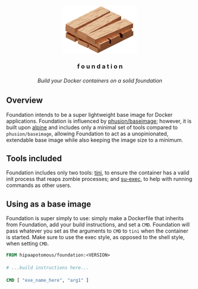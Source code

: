 <p align=center><img align=center src="logo.png" width=200 /></p>
<h3 align=center>f o u n d a t i o n</h3>
<h6 align=center>Build your Docker containers on a solid foundation</h6>

## Overview

Foundation intends to be a super lightweight base image for Docker applications. Foundation is influenced by [phusion/baseimage](https://github.com/phusion/baseimage-docker); however, it is built upon [alpine](https://github.com/gliderlabs/docker-alpine) and includes only a minimal set of tools compared to `phusion/baseimage`, allowing Foundation to act as a unopinionated, extendable base image while also keeping the image size to a minimum.

## Tools included

Foundation includes only two tools: [tini](https://github.com/krallin/tini), to ensure the container has a valid init process that reaps zombie processes; and [su-exec](https://github.com/ncopa/su-exec), to help with running commands as other users.

## Using as a base image

Foundation is super simply to use: simply make a Dockerfile that inherits from Foundation, add your build instructions, and set a `CMD`. Foundation will pass whatever you set as the arguments to `CMD` to `tini` when the container is started. Make sure to use the exec style, as opposed to the shell style, when setting `CMD`.

```Dockerfile
FROM hipaapotomous/foundation:<VERSION>

# ...build instructions here...

CMD [ "exe_name_here", "arg1" ]
```

